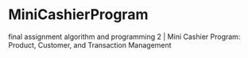 # MiniCashierProgram
final assignment algorithm and programming 2 | Mini Cashier Program: Product, Customer, and Transaction Management
